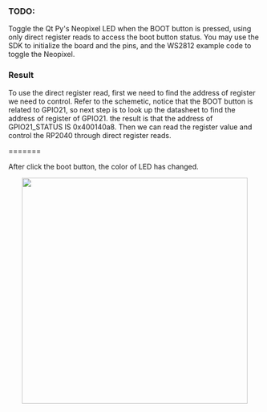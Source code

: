 ### TODO:

Toggle the Qt Py's Neopixel LED when the BOOT button is pressed, using only direct register reads to access the boot button status. You may use the SDK to initialize the board and the pins, and the WS2812 example code to toggle the Neopixel. 


### Result

To use the direct register read, first we need to find the address of register we need to control.
Refer to the schemetic, notice that the BOOT button is related to GPIO21, so next step is to look up the datasheet to find the address of register of GPIO21. the result is that the address of GPIO21_STATUS IS 0x400140a8. Then we can read the register value and control the RP2040 through direct register reads.

=======

After click the boot button, the color of LED has changed.

<div align=center>
<img src="https://github.com/lihzhao14/ese5190_lab2B_part1-10/blob/main/01_registers/image/1.gif" width="450">  
</div>

